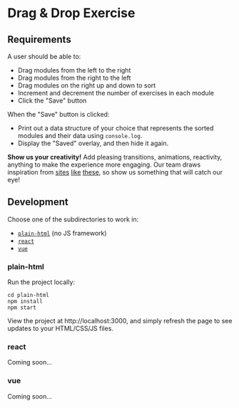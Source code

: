 # Drag & Drop Exercise

## Requirements

A user should be able to:
* Drag modules from the left to the right
* Drag modules from the right to the left
* Drag modules on the right up and down to sort
* Increment and decrement the number of exercises in each module
* Click the "Save" button

When the "Save" button is clicked:
* Print out a data structure of your choice that represents the sorted modules and their data using `console.log`.
* Display the "Saved" overlay, and then hide it again.

**Show us your creativity!** Add pleasing transitions, animations, reactivity, anything to make the experience more engaging.
Our team draws inspiration from [sites](https://ca.la/) [like](https://kubrick.life/) [these](https://findingctrl.nesta.org.uk/), so show us something that will catch our eye!

## Development

Choose one of the subdirectories to work in:
* [`plain-html`](#plain-html) (no JS framework)
* [`react`](#react)
* [`vue`](#vue)

### plain-html

Run the project locally:

```shell
cd plain-html
npm install
npm start
```

View the project at http://localhost:3000, and simply refresh the page to see updates to your HTML/CSS/JS files.

### react

Coming soon...

### vue

Coming soon...